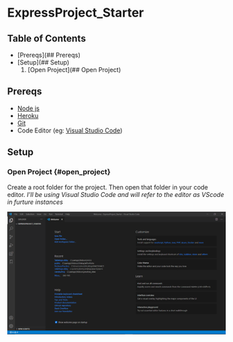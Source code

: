 # ExpressProject_Starter

## Table of Contents
- [Prereqs](## Prereqs)
- [Setup](## Setup)
  1. [Open Project](## Open Project)

## Prereqs
- [Node js](https://nodejs.org/en/)
- [Heroku](https://devcenter.heroku.com/articles/heroku-cli)
- [Git](https://git-scm.com/downloads)
- Code Editor (eg: [Visual Studio Code](https://code.visualstudio.com/))

## Setup

### Open Project {#open_project}
Create a root folder for the project. Then open that folder in your code editor.
*I'll be using Visual Studio Code and will refer to the editor as VScode in furture instances*

![Open Project](/Images/Open_Project.png)
